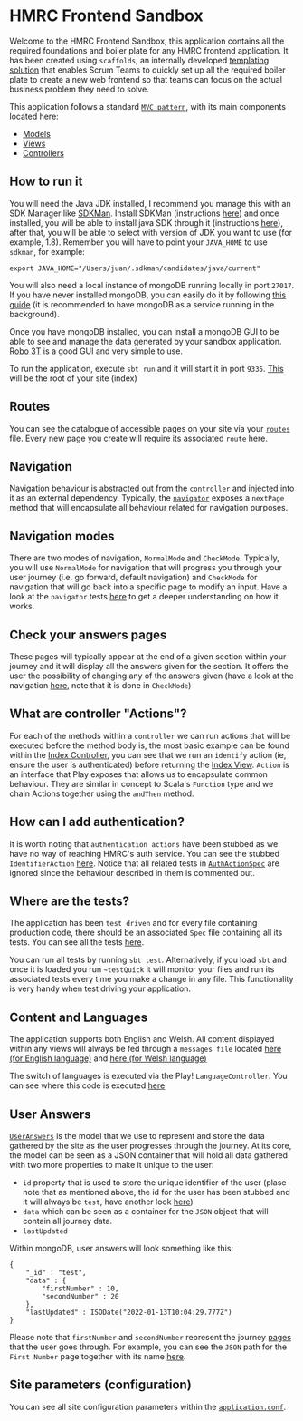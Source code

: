 # HMRC Frontend Sandbox

Welcome to the HMRC Frontend Sandbox, this application contains all the required foundations and boiler plate for any HMRC frontend application. It has been created using `scaffolds`, an internally developed [templating solution](https://github.com/hmrc/hmrc-frontend-scaffold.g8) that enables Scrum Teams to quickly set up all the required boiler plate to create a new web frontend so that teams can focus on the actual business problem they need to solve.

This application follows a standard [`MVC pattern`](https://en.wikipedia.org/wiki/Model%E2%80%93view%E2%80%93controller), with its main components located here:

- [Models](https://github.com/opencastsoftware/hmrc-frontend-sandbox/tree/master/app/models)
- [Views](https://github.com/opencastsoftware/hmrc-frontend-sandbox/tree/master/app/views)
- [Controllers](https://github.com/opencastsoftware/hmrc-frontend-sandbox/tree/master/app/controllers)

## How to run it

You will need the Java JDK installed, I recommend you manage this with an SDK Manager like [SDKMan](https://sdkman.io/). Install SDKMan (instructions [here](https://sdkman.io/install)) and once installed, you will be able to install java SDK through it (instructions [here](https://sdkman.io/usage)), after that, you will be able to select with version of JDK you want to use (for example, 1.8). Remember you will have to point your `JAVA_HOME` to use `sdkman`, for example:

```
export JAVA_HOME="/Users/juan/.sdkman/candidates/java/current"
```

You will also need a local instance of mongoDB running locally in port `27017`. If you have never installed mongoDB, you can easily do it by following [this guide](https://docs.mongodb.com/manual/tutorial/install-mongodb-on-os-x/) (it is recommended to have mongoDB as a service running in the background).

Once you have mongoDB installed, you can install a mongoDB GUI to be able to see and manage the data generated by your sandbox application. [Robo 3T](https://robomongo.org/) is a good GUI and very simple to use.

To run the application, execute `sbt run` and it will start it in port `9335`. [This](http://localhost:9335/hmrc-frontend-sandbox/) will be the root of your site (index)

## Routes
You can see the catalogue of accessible pages on your site via your [`routes`](./conf/app.routes) file. Every new page you create will require its associated `route` here.

## Navigation
Navigation behaviour is abstracted out from the `controller` and injected into it as an external dependency. Typically, the [`navigator`](./app/navigation/Navigator.scala) exposes a `nextPage` method that will encapsulate all behaviour related for navigation purposes.

## Navigation modes
There are two modes of navigation, `NormalMode` and `CheckMode`. Typically, you will use `NormalMode` for navigation that will progress you through your user journey (i.e. go forward, default navigation) and `CheckMode` for navigation that will go back into a specific page to modify an input. Have a look at the `navigator` tests [here](./test/navigation/NavigatorSpec.scala) to get a deeper understanding on how it works.

## Check your answers pages
These pages will typically appear at the end of a given section within your journey and it will display all the answers given for the section. It offers the user the possibility of changing any of the answers given (have a look at the navigation [here](./app/controllers/CheckYourAnswersController.scala#L48), note that it is done in `CheckMode`)

## What are controller "Actions"?

For each of the methods within a `controller` we can run actions that will be executed before the method body is, the most basic example can be found within the [Index Controller](https://github.com/opencastsoftware/hmrc-frontend-sandbox/blob/master/app/controllers/IndexController.scala#L32), you can see that we run an `identify` action (ie, ensure the user is authenticated) before returning the [Index View](https://github.com/opencastsoftware/hmrc-frontend-sandbox/blob/master/app/views/IndexView.scala.html). 
`Action` is an interface that Play exposes that allows us to encapsulate common behaviour. They are similar in concept to Scala's `Function` type and we chain Actions together using the `andThen` method.

## How can I add authentication?

It is worth noting that `authentication actions` have been stubbed as we have no way of reaching HMRC's auth service. You can see the stubbed `IdentifierAction` [here](https://github.com/opencastsoftware/hmrc-frontend-sandbox/blob/master/app/controllers/actions/IdentifierAction.scala#L45). Notice that all related tests in [`AuthActionSpec`](https://github.com/opencastsoftware/hmrc-frontend-sandbox/blob/master/test/controllers/actions/AuthActionSpec.scala) are ignored since the behaviour described in them is commented out.

## Where are the tests?

The application has been `test driven` and for every file containing production code, there should be an associated `Spec` file containing all its tests. You can see all the tests [here](./test).

You can run all tests by running `sbt test`. Alternatively, if you load `sbt` and once it is loaded you run `~testQuick` it will monitor your files and run its associated tests every time you make a change in any file. This functionality is very handy when test driving your application.

## Content and Languages

The application supports both English and Welsh. All content displayed within any views will always be fed through a `messages file` located [here (for English language)](https://github.com/opencastsoftware/hmrc-frontend-sandbox/blob/master/conf/messages.en) and [here (for Welsh language)](https://github.com/opencastsoftware/hmrc-frontend-sandbox/blob/master/conf/messages.cy)

The switch of languages is executed via the Play! `LanguageController`. You can see where this code is executed [here](./app/views/templates/Layout.scala.html#L66)

## User Answers

[`UserAnswers`](./app/models/UserAnswers.scala) is the model that we use to represent and store the data gathered by the site as the user progresses through the journey. At its core, the model can be seen as a JSON container that will hold all data gathered with two more properties to make it unique to the user:

- `id` property that is used to store the unique identifier of the user (plase note that as mentioned above, the id for the user has been stubbed and it will always be `test`, have another look [here](https://github.com/opencastsoftware/hmrc-frontend-sandbox/blob/master/app/controllers/actions/IdentifierAction.scala#L45))
- `data` which can be seen as a container for the `JSON` object that will contain all journey data.
- `lastUpdated`

Within mongoDB, user answers will look something like this:

```
{
    "_id" : "test",
    "data" : {
        "firstNumber" : 10,
        "secondNumber" : 20
    },
    "lastUpdated" : ISODate("2022-01-13T10:04:29.777Z")
}

```

Please note that `firstNumber` and `secondNumber` represent the journey [pages](./app/pages) that the user goes through. For example, you can see the `JSON` path for the `First Number` page together with its name [here](./app/pages/FirstNumberPage.scala).


## Site parameters (configuration)

You can see all site configuration parameters within the [`application.conf`](./conf/application.conf).

